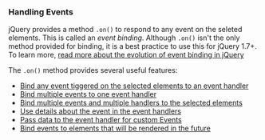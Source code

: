 ### Handling Events
jQuery provides a method `.on()` to respond to any event on the seleted elements. This is called an *event binding*.
Although `.on()` isn't the only method provided for binding, it is a best practice to use this for jQuery 1.7+. To learn more, [read more about the evolution of event binding in jQuery](#)

The `.on()` method provides several useful features:

* [Bind any event tiggered on the selected elements to an event handler](#)
* [Bind multiple events to one event handler](#)
* [Bind multiple events and multiple handlers to the selected elements](#)
* [Use details about the event in the event handlers](#)
* [Pass data to the event handler for custom Events](#)
* [Bind events to elements that will be rendered in the future](#)
